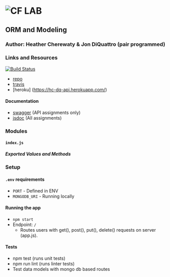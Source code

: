 ![CF](http://i.imgur.com/7v5ASc8.png) LAB
=================================================

## ORM and Modeling

### Author: Heather Cherewaty & Jon DiQuattro (pair programmed)

### Links and Resources
[![Build Status](https://www.travis-ci.com/hcherewaty/14-orm-and-modeling.svg?branch=master)](https://www.travis-ci.com/hcherewaty/14-orm-and-modeling)

* [repo](https://github.com/hcherewaty/14-orm-and-modeling)
* [travis](https://www.travis-ci.com/hcherewaty/14-orm-and-modeling)
* [heroku] (https://hc-dq-api.herokuapp.com/)



#### Documentation
* [swagger](http://xyz.com) (API assignments only)
* [jsdoc](http://xyz.com) (All assignments)

### Modules
#### `index.js`
##### Exported Values and Methods

### Setup
#### `.env` requirements
* `PORT` - Defined in ENV
* `MONGODB_URI` - Running locally

#### Running the app
* `npm start`
* Endpoint: `/`
  * Routes users with get(), post(), put(), delete() requests on server (app.js).
  
#### Tests
* npm test (runs unit tests)
* npm run lint (runs linter tests)
* Test data models with mongo db based routes

